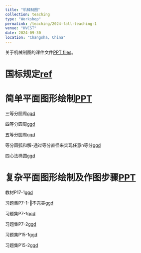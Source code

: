 ```yaml
---
title: "机械制图"
collection: teaching
type: "Workshop"
permalink: /teaching/2024-fall-teaching-1
venue: "HVCST"
date: 2024-09-30
location: "Changsha, China"
---
```


关于机械制图的课件文件[PPT files](https://pan.baidu.com/s/1uBgkNZ4krc9SV7Ut3s3G8Q?pwd=r12p)。

国标规定[ref](https://www.mechtool.cn/drawingandaccuracy/index.html)
======

简单平面图形绘制[PPT](http://liu-lei98.github.io/files/MDchap1.pdf)
======

三等分圆周[ggd](https://www.geogebra.org/m/t39dcs29)

四等分圆周[ggd](https://www.geogebra.org/m/e6mkmzec)

五等分圆周[ggd](https://www.geogebra.org/m/sh4mzmap)

等分圆弧和解-通过等分直径来实现任意n等分[ggd](https://www.geogebra.org/m/vxcrq2ds)

四心法椭圆[ggd](https://www.geogebra.org/m/ee9xzbgw)

复杂平面图形绘制及作图步骤[PPT](http://liu-lei98.github.io/files/MDchap1.pdf)
======

教材P17-1[ggd](https://www.geogebra.org/m/kbkqkmxb)

习题集P7-1-🙅不完美[ggd](https://www.geogebra.org/m/feyhuuyh)

习题集P7-1[ggd](https://www.geogebra.org/m/gdksbbdt)

习题集P7-2[ggd](https://www.geogebra.org/m/uczrn9wc)

习题集P15-1[ggd](https://www.geogebra.org/m/qwza2vbf)

习题集P15-2[ggd](https://www.geogebra.org/m/ngm4nryc)

